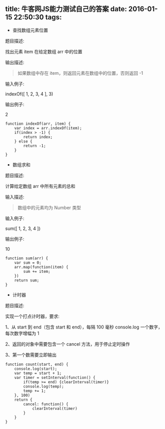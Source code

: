 title: 牛客网JS能力测试自己的答案
date: 2016-01-15 22:50:30
tags:
---
- 查找数组元素位置

题目描述:

找出元素 item 在给定数组 arr 中的位置

输出描述:

> 如果数组中存在 item，则返回元素在数组中的位置，否则返回 -1

输入例子:

indexOf([ 1, 2, 3, 4 ], 3)

输出例子:

2

```
function indexOf(arr, item) {
    var index = arr.indexOf(item);
	if(index > -1) {
        return index;
    } else {
        return -1;
    }
}
```

<!--more-->

- 数组求和

题目描述:

计算给定数组 arr 中所有元素的总和

输入描述:

> 数组中的元素均为 Number 类型

输入例子:

sum([ 1, 2, 3, 4 ])

输出例子:

10

```
function sum(arr) {
    var sum = 0;
	arr.map(function(item) {
        sum += item;
    })
    return sum;
}
```

- 计时器

题目描述:

实现一个打点计时器，要求:

1、从 start 到 end（包含 start 和 end），每隔 100 毫秒 console.log 一个数字，每次数字增幅为 1

2、返回的对象中需要包含一个 cancel 方法，用于停止定时操作

3、第一个数需要立即输出

```
function count(start, end) {
    console.log(start);
    var temp = start + 1;
	var timer = setInterval(function() {
        if(temp >= end) {clearInterval(timer)}
        console.log(temp);
        temp += 1;
    }, 100)
    return {
        cancel: function() {
            clearInterval(timer)
        }
    }
}
```